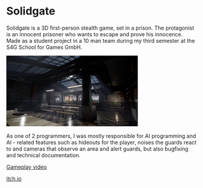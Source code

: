 # Solidgate
Solidgate is a 3D first-person stealth game, set in a prison. The protagonist is an innocent prisoner who wants to escape and prove his innocence. Made as a student project in a 10 man team during my third semester at the S4G School for Games GmbH. 

![thumbnail](/Images/thumbnail.png)

As one of 2 programmers, I was mostly responsible for AI programming and AI - related features such as hideouts for
the player, noises the guards react to and cameras that observe an area and alert guards,
but also bugfixing and technical documentation.

[Gameplay video](https://www.facebook.com/108075654010291/videos/185405822881402/)

[itch.io](https://s4g.itch.io/solidgate)
